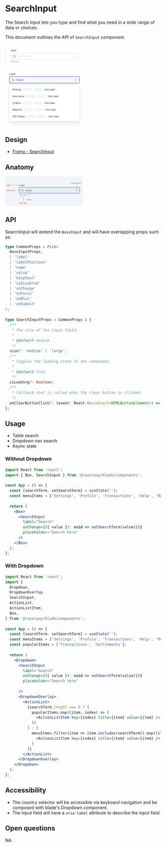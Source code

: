 # SearchInput

The Search Input lets you type and find what you need in a wide range of data or choices.

This document outlines the API of `SearchInput` component.

<img src="./searchinput-thumbnail.png" width="50%" alt="Thumbnail" />

<img src="./searchinput-dropdown.png" width="50%" alt="Input with results in dropdown" />

## Design

- [Figma - SearchInput](https://www.figma.com/file/jubmQL9Z8V7881ayUD95ps/Blade-DSL?type=design&node-id=85072%3A160345&mode=design&t=Pv93G8LK6OtL4wwk-1)

## Anatomy

<img src="./searchinput-anatomy.png" width="50%" alt="Anatomy" />

## API

SearchInput will extend the `BaseInput` and will have overlapping props such as:

```ts
type CommonProps = Pick<
  BaseInputProps,
  | 'label'
  | 'labelPosition'
  | 'name'
  | 'value'
  | 'helpText'
  | 'isDisabled'
  | 'onChange'
  | 'onFocus'
  | 'onBlur'
  | 'onSubmit'
>;

type SearchInputProps = CommonProps & {
  /**
   * The size of the input field.
   *
   * @default medium
   */
  size?: 'medium' | 'large';
  /**
   * Toggles the loading state of the component
   *
   * @default true
   */
  isLoading?: boolean;
  /**
   * Callback that is called when the clear button is clicked.
   */
  onClearButtonClick?: (event: React.MouseEvent<HTMLButtonElement>) => void;
};
```

## Usage

- Table search
- Dropdown nav search
- Async state

### Without Dropdown

```jsx
import React from 'react';
import { Box, SearchInput } from '@razorpay/blade/components';

const App = () => {
  const [searchTerm, setSearchTerm] = useState('');
  const menuItems = ['Settings', 'Profile', 'Transactions', 'Help', 'Refunds', 'Settlements', 'Payouts'];

  return (
    <Box>
      <SearchInput
        label="Search"
        onChange={({ value }): void => setSearchTerm(value)})}
        placeholder="Search here"
      />
    </Box>
  );
};
```

### With Dropdown

```jsx
import React from 'react';
import {
  Dropdown,
  DropdownOverlay,
  SearchInput,
  ActionList,
  ActionListItem,
  Box,
} from '@razorpay/blade/components';

const App = () => {
  const [searchTerm, setSearchTerm] = useState('');
  const menuItems = ['Settings', 'Profile', 'Transactions', 'Help', 'Refunds', 'Settlements', 'Payouts'];
  const popularItems = ['Transactions', 'Settlements'];

  return (
    <Dropdown>
      <SearchInput
        label="Search"
        onChange={({ value }): void => setSearchTerm(value)})}
        placeholder="Search here"

      />
      <DropdownOverlay>
        <ActionList>
          {searchTerm.length === 0 ? (
            popularItems.map((item, index) => (
              <ActionListItem key={index} title={item} value={item} />
            ))
          ) : (
            menuItems.filter(item => item.includes(searchTerm)).map((item, index) => (
              <ActionListItem key={index} title={item} value={item} />
            )
          )}
        </ActionList>
      </DropdownOverlay>
    </Dropdown>
  );
};
```

## Accessibility

- The country selector will be accessible via keyboard navigation and be composed with blade's Dropdown component.
- The input field will have a `aria-label` attribute to describe the input field.

## Open questions

NA.
